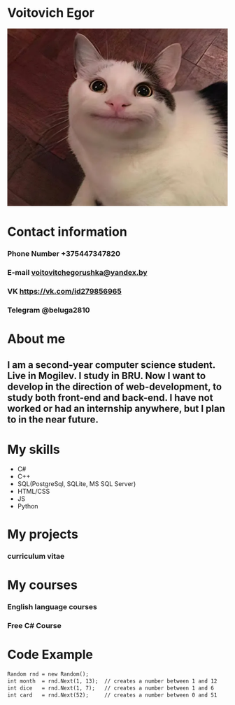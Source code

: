 # Voitovich Egor
![asd](./img/cat.png)<br>
# Сontact information

### Phone Number  +375447347820
### E-mail  voitovitchegorushka@yandex.by
### VK  https://vk.com/id279856965
### Telegram @beluga2810

# About me
## I am a second-year computer science student. Live in Mogilev. I study in BRU. Now I want to develop in the direction of web-development, to study both front-end and back-end. I have not worked or had an internship anywhere, but I plan to in the near future.

# My skills
* C# 
* C++
* SQL(PostgreSql, SQLite, MS SQL Server)
* HTML/CSS
* JS
* Python

# My projects
### curriculum vitae

# My courses
### English language courses
###  Free C# Course

# Code Example


```
Random rnd = new Random();
int month  = rnd.Next(1, 13);  // creates a number between 1 and 12
int dice   = rnd.Next(1, 7);   // creates a number between 1 and 6
int card   = rnd.Next(52);     // creates a number between 0 and 51

```
